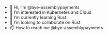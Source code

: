 - 👋 Hi, I’m @bye-assemblypayments
- 👀 I’m interested in Kubernetes and Cloud
- 🌱 I’m currently learning Rust
- 💞️ I’m looking to collaborate on Rust
- 📫 How to reach me @bye-assemblypayments

<!---
bye-assemblypayments/bye-assemblypayments is a ✨ special ✨ repository because its `README.md` (this file) appears on your GitHub profile.
You can click the Preview link to take a look at your changes.
--->
